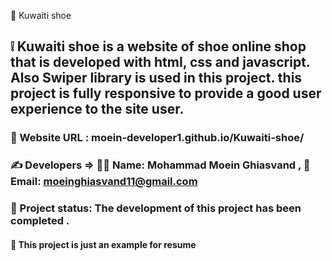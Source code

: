 📍 Kuwaiti shoe

## ❕ Kuwaiti shoe is a website of shoe online shop that is developed with html, css and javascript. Also Swiper library is used in this project. this project is fully responsive to provide a good user experience to the site user.

### 🔗 Website URL : moein-developer1.github.io/Kuwaiti-shoe/

### ✍ Developers => 👨‍💼 Name: Mohammad Moein Ghiasvand , 📧 Email: moeinghiasvand11@gmail.com

### 📝 Project status: The development of this project has been completed .

#### 📌 This project is just an example for resume
